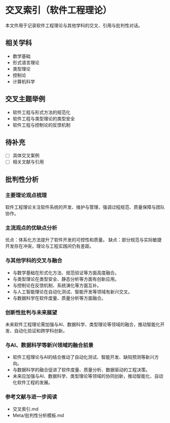 # 交叉索引（软件工程理论）

本文件用于记录软件工程理论与其他学科的交叉、引用与批判性对话。

## 相关学科

- 数学基础
- 形式语言理论
- 类型理论
- 控制论
- 计算机科学

## 交叉主题举例

- 软件工程与形式方法的规范化
- 软件工程与类型理论的类型安全
- 软件工程与控制论的反馈机制

## 待补充

- [ ] 具体交叉案例
- [ ] 相关文献与引用

## 批判性分析

### 主要理论观点梳理

软件工程理论关注软件系统的开发、维护与管理，强调过程规范、质量保障与团队协作。

### 主流观点的优缺点分析

优点：体系化方法提升了软件开发的可控性和质量。
缺点：部分规范与实际敏捷开发存在冲突，理论与工程实践间仍有差距。

### 与其他学科的交叉与融合

- 与数学基础在形式化方法、规范验证等方面高度融合。
- 与类型理论在类型安全、静态分析等方面有创新应用。
- 与控制论在反馈机制、系统演化等方面互补。
- 与人工智能理论在自动化测试、智能开发等领域有新兴交叉。
- 与数据科学在软件度量、质量分析等方面融合。

### 创新性批判与未来展望

未来软件工程理论需加强与AI、数据科学、类型理论等领域的融合，推动智能化开发、自动化验证和跨学科创新。

### 与AI、数据科学等新兴领域的融合前景

- 软件工程理论与AI的结合推动了自动化测试、智能开发、缺陷预测等新兴方向。
- 与数据科学的融合促进了软件度量、质量分析、数据驱动的工程决策。
- 未来应加强与AI、数据科学、类型理论等领域的协同创新，推动智能化、自动化软件工程的发展。

### 参考文献与进一步阅读

- 交叉索引.md
- Meta/批判性分析模板.md
